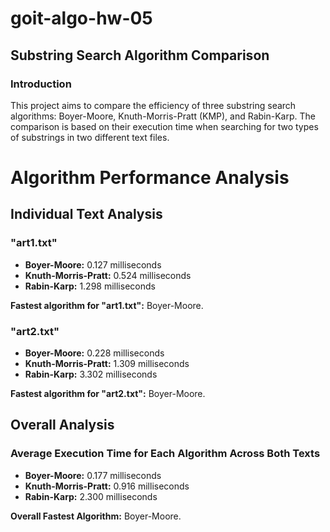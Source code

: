 # goit-algo-hw-05

## Substring Search Algorithm Comparison

### Introduction
This project aims to compare the efficiency of three substring search algorithms: Boyer-Moore, Knuth-Morris-Pratt (KMP), and Rabin-Karp. The comparison is based on their execution time when searching for two types of substrings in two different text files.

# Algorithm Performance Analysis

## Individual Text Analysis

### "art1.txt"

- **Boyer-Moore:** 0.127 milliseconds
- **Knuth-Morris-Pratt:** 0.524 milliseconds
- **Rabin-Karp:** 1.298 milliseconds

**Fastest algorithm for "art1.txt":** Boyer-Moore.

### "art2.txt"

- **Boyer-Moore:** 0.228 milliseconds
- **Knuth-Morris-Pratt:** 1.309 milliseconds
- **Rabin-Karp:** 3.302 milliseconds

**Fastest algorithm for "art2.txt":** Boyer-Moore.

## Overall Analysis

### Average Execution Time for Each Algorithm Across Both Texts

- **Boyer-Moore:** 0.177 milliseconds
- **Knuth-Morris-Pratt:** 0.916 milliseconds
- **Rabin-Karp:** 2.300 milliseconds

**Overall Fastest Algorithm:** Boyer-Moore.
